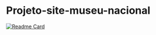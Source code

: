 # Projeto-site-museu-nacional
 [![Readme Card](https://github-readme-stats.vercel.app/api/pin/?username=RafaelWatanabe94&repo=github-readme-stats)](https://github.com/RafaelWatanabe94/github-readme-stats)
